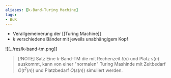 ```yaml
---
aliases: [k-Band-Turing Machine]
tags:
- BuK
---
```


- Verallgemeinerung der [[Turing Machine]]
- $k$ verschiedene Bänder mit jeweils unabhängigem Kopf

![[../res/k-band-tm.png]]

>[!NOTE] Satz
>Eine k-Band-TM die mit Rechenzeit $t(n)$ und Platz $s(n)$ auskommt, kann von einer "normalen" Turing Mashinde mit Zeitbedarf $O(t^2(n))$ und Platzbedarf $O(s(n))$ simuliert werden.

